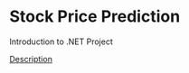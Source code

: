 <h1>Stock Price Prediction</h1>

Introduction to .NET Project

[Description](StockPricePrediction-Description.docx)
